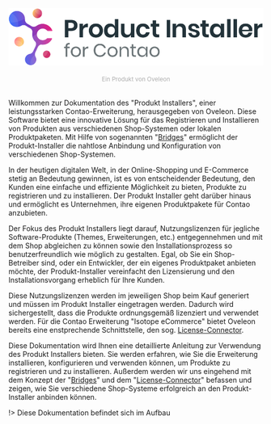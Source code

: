 ![logo.svg](logo.svg)
<center><small style="color:#aeaeae;">Ein Produkt von Oveleon</small></center>

<br/>

Willkommen zur Dokumentation des "Produkt Installers", einer leistungsstarken Contao-Erweiterung, herausgegeben von Oveleon. Diese Software bietet eine innovative Lösung für das Registrieren und Installieren von Produkten aus verschiedenen Shop-Systemen oder lokalen Produktpaketen. Mit Hilfe von sogenannten "[Bridges](bridges/README.md)" ermöglicht der Produkt-Installer die nahtlose Anbindung und Konfiguration von verschiedenen Shop-Systemen.

In der heutigen digitalen Welt, in der Online-Shopping und E-Commerce stetig an Bedeutung gewinnen, ist es von entscheidender Bedeutung, den Kunden eine einfache und effiziente Möglichkeit zu bieten, Produkte zu registrieren und zu installieren. Der Produkt Installer geht darüber hinaus und ermöglicht es Unternehmen, ihre eigenen Produktpakete für Contao anzubieten.

Der Fokus des Produkt Installers liegt darauf, Nutzungslizenzen für jegliche Software-Produkte (Themes, Erweiterungen, etc.) entgegennehmen und mit dem Shop abgleichen zu können sowie den Installationsprozess so benutzerfreundlich wie möglich zu gestalten. Egal, ob Sie ein Shop-Betreiber sind, oder ein Entwickler, der ein eigenes Produktpaket anbieten möchte, der Produkt-Installer vereinfacht den Lizensierung und den Installationsvorgang erheblich für Ihre Kunden.

Diese Nutzungslizenzen werden im jeweiligen Shop beim Kauf generiert und müssen im Produkt Installer eingetragen werden. Dadurch wird sichergestellt, dass die Produkte ordnungsgemäß lizenziert und verwendet werden. Für die Contao Erweiterung "Isotope eCommerce" bietet Oveleon bereits eine enstprechende Schnittstelle, den sog. [License-Connector](connector/README.md).

Diese Dokumentation wird Ihnen eine detaillierte Anleitung zur Verwendung des Produkt Installers bieten. Sie werden erfahren, wie Sie die Erweiterung installieren, konfigurieren und verwenden können, um Produkte zu registrieren und zu installieren. Außerdem werden wir uns eingehend mit dem Konzept der "[Bridges](bridges/README.md)" und dem "[License-Connector](connector/README.md)" befassen und zeigen, wie Sie verschiedene Shop-Systeme erfolgreich an den Produkt-Installer anbinden können.

!> Diese Dokumentation befindet sich im Aufbau
